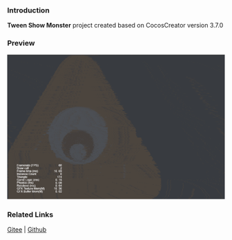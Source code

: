 ### Introduction
**Tween Show Monster** project created based on CocosCreator version 3.7.0

### Preview
![image](../../../gif/202203/2022030505.gif)

### Related Links
[Gitee](https://gitee.com/mirrors_cocos-creator/example-cases/tree/v2.4.3/assets/cases/03_gameplay/tween) | [Github](https://github.com/cocos/example-projects/blob/v2.4.3/assets/cases/03_gameplay/tween)